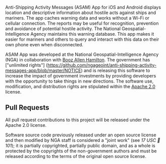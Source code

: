 Anti-Shipping Activity Messages (ASAM) App for iOS and Android displays location and descriptive information about hostile acts against ships and mariners. The app caches warning data and works without a Wi-Fi or cellular connection. The reports may be useful for recognition, prevention and avoidance of potential hostile activity. The National Geospatial-Intelligence Agency maintains this warning database. This app makes it easier for mariners and others to query and interact with this data on their own phone even when disconnected.  

ASAM App was developed at the National Geospatial-Intelligence Agency (NGA) in collaboration with [Booz Allen Hamilton](http://www.boozallen.com/).  The government has ["unlimited rights"] (https://github.com/ngageoint/anti-shipping-activity-messages-app/blob/master/NOTICE) and is releasing this software to increase the impact of government investments by providing developers with the opportunity to take things in new directions. The software use, modification, and distribution rights are stipulated within the [Apache 2.0](http://www.apache.org/licenses/LICENSE-2.0.html) license.  


## Pull Requests

All pull request contributions to this project will be released under the Apache 2.0 license.  

Software source code previously released under an open source license and then modified by NGA staff is considered a "joint work" (see *17 USC  101*); it is partially copyrighted, partially public domain, and as a whole is protected by the copyrights of the non-government authors and must be released according to the terms of the original open source license.

